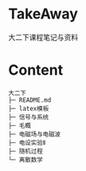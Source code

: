 # TakeAway

大二下课程笔记与资料

# Content
```
大二下
├─ README.md
├─ latex模板
├─ 信号与系统
├─ 毛概
├─ 电磁场与电磁波
├─ 电设实验Ⅱ
├─ 随机过程
└─ 离散数学

```